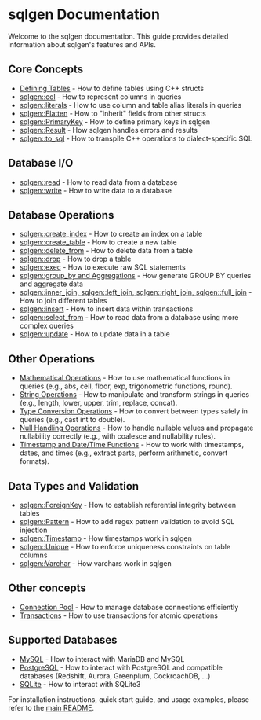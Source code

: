 # sqlgen Documentation

Welcome to the sqlgen documentation. This guide provides detailed information about sqlgen's features and APIs.

## Core Concepts

- [Defining Tables](defining_tables.md) - How to define tables using C++ structs
- [sqlgen::col](col.md) - How to represent columns in queries
- [sqlgen::literals](literals.md) - How to use column and table alias literals in queries
- [sqlgen::Flatten](flatten.md) - How to "inherit" fields from other structs
- [sqlgen::PrimaryKey](primary_key.md) - How to define primary keys in sqlgen
- [sqlgen::Result](result.md) - How sqlgen handles errors and results
- [sqlgen::to_sql](to_sql.md) - How to transpile C++ operations to dialect-specific SQL

## Database I/O

- [sqlgen::read](reading.md) - How to read data from a database
- [sqlgen::write](writing.md) - How to write data to a database

## Database Operations

- [sqlgen::create_index](create_index.md) - How to create an index on a table
- [sqlgen::create_table](create_table.md) - How to create a new table
- [sqlgen::delete_from](delete_from.md) - How to delete data from a table
- [sqlgen::drop](drop.md) - How to drop a table
- [sqlgen::exec](exec.md) - How to execute raw SQL statements
- [sqlgen::group_by and Aggregations](group_by_and_aggregations.md) - How generate GROUP BY queries and aggregate data
- [sqlgen::inner_join, sqlgen::left_join, sqlgen::right_join, sqlgen::full_join](joins.md) - How to join different tables
- [sqlgen::insert](insert.md) - How to insert data within transactions
- [sqlgen::select_from](select_from.md) - How to read data from a database using more complex queries
- [sqlgen::update](update.md) - How to update data in a table

## Other Operations

- [Mathematical Operations](mathematical_operations.md) - How to use mathematical functions in queries (e.g., abs, ceil, floor, exp, trigonometric functions, round).
- [String Operations](string_operations.md) - How to manipulate and transform strings in queries (e.g., length, lower, upper, trim, replace, concat).
- [Type Conversion Operations](type_conversion_operations.md) - How to convert between types safely in queries (e.g., cast int to double).
- [Null Handling Operations](null_handling_operations.md) - How to handle nullable values and propagate nullability correctly (e.g., with coalesce and nullability rules).
- [Timestamp and Date/Time Functions](timestamp_operations.md) - How to work with timestamps, dates, and times (e.g., extract parts, perform arithmetic, convert formats).

## Data Types and Validation

- [sqlgen::ForeignKey](foreign_key.md) - How to establish referential integrity between tables
- [sqlgen::Pattern](pattern.md) - How to add regex pattern validation to avoid SQL injection
- [sqlgen::Timestamp](timestamp.md) - How timestamps work in sqlgen
- [sqlgen::Unique](unique.md) - How to enforce uniqueness constraints on table columns
- [sqlgen::Varchar](varchar.md) - How varchars work in sqlgen

## Other concepts

- [Connection Pool](connection_pool.md) - How to manage database connections efficiently
- [Transactions](transactions.md) - How to use transactions for atomic operations

## Supported Databases

- [MySQL](mysql.md) - How to interact with MariaDB and MySQL 
- [PostgreSQL](postgres.md) - How to interact with PostgreSQL and compatible databases (Redshift, Aurora, Greenplum, CockroachDB, ...)
- [SQLite](sqlite.md) - How to interact with SQLite3

For installation instructions, quick start guide, and usage examples, please refer to the [main README](../README.md). 
